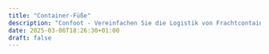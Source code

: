 ```yaml
---
title: "Container-Füße"
description: "Confoot - Vereinfachen Sie die Logistik von Frachtcontainern"
date: 2025-03-06T18:26:30+01:00
draft: false
---
```

